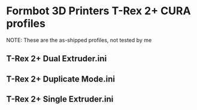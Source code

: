 # Formbot 3D Printers T-Rex 2+ CURA profiles

NOTE: These are the as-shipped profiles, not tested by me

## T-Rex 2+ Dual Extruder.ini
## T-Rex 2+ Duplicate Mode.ini
## T-Rex 2+ Single Extruder.ini

